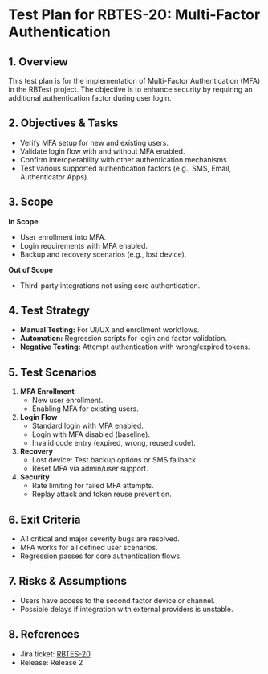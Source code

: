 # Test Plan for RBTES-20: Multi-Factor Authentication

## 1. Overview
This test plan is for the implementation of Multi-Factor Authentication (MFA) in the RBTest project. The objective is to enhance security by requiring an additional authentication factor during user login.

## 2. Objectives & Tasks
* Verify MFA setup for new and existing users.
* Validate login flow with and without MFA enabled.
* Confirm interoperability with other authentication mechanisms.
* Test various supported authentication factors (e.g., SMS, Email, Authenticator Apps).

## 3. Scope
**In Scope**
- User enrollment into MFA.
- Login requirements with MFA enabled.
- Backup and recovery scenarios (e.g., lost device).

**Out of Scope**
- Third-party integrations not using core authentication.

## 4. Test Strategy
- **Manual Testing:** For UI/UX and enrollment workflows.
- **Automation:** Regression scripts for login and factor validation.
- **Negative Testing:** Attempt authentication with wrong/expired tokens.

## 5. Test Scenarios
1. **MFA Enrollment**
   - New user enrollment.
   - Enabling MFA for existing users.
2. **Login Flow**
   - Standard login with MFA enabled.
   - Login with MFA disabled (baseline).
   - Invalid code entry (expired, wrong, reused code).
3. **Recovery**
   - Lost device: Test backup options or SMS fallback.
   - Reset MFA via admin/user support.
4. **Security**
   - Rate limiting for failed MFA attempts.
   - Replay attack and token reuse prevention.

## 6. Exit Criteria
- All critical and major severity bugs are resolved.
- MFA works for all defined user scenarios.
- Regression passes for core authentication flows.

## 7. Risks & Assumptions
- Users have access to the second factor device or channel.
- Possible delays if integration with external providers is unstable.

## 8. References
- Jira ticket: [RBTES-20](https://parasutest.atlassian.net/rest/api/2/issue/10184)
- Release: Release 2
